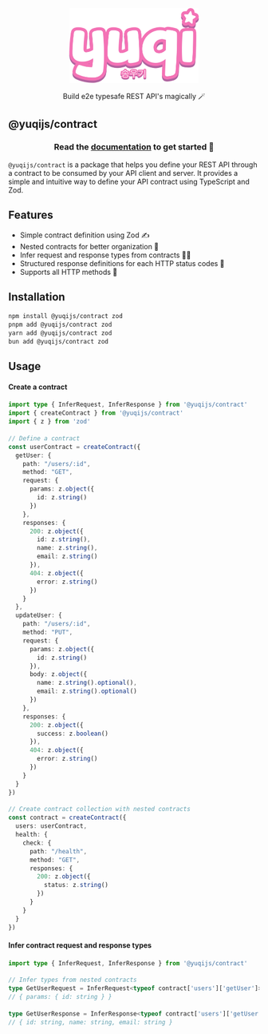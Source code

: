 <p align="center">
 <img src="../../assets/yuqi.webp" height="150"></img>
</p>

<p align="center">Build e2e typesafe REST API's magically 🪄</p>



## @yuqijs/contract

<h3 align="center">Read the <a href="https://yuqijs.com">documentation</a> to get started 🚀</h3>

`@yuqijs/contract` is a package that helps you define your REST API through a contract to be consumed by your API client and server. It provides a simple and intuitive way to define your API contract using TypeScript and Zod.

## Features
- Simple contract definition using Zod ✍️
- Nested contracts for better organization 📂
- Infer request and response types from contracts 🧙‍♂️
- Structured response definitions for each HTTP status codes 🚦
- Supports all HTTP methods 🚀


## Installation

```bash
npm install @yuqijs/contract zod
pnpm add @yuqijs/contract zod
yarn add @yuqijs/contract zod
bun add @yuqijs/contract zod
```

## Usage

#### Create a contract
```typescript
import type { InferRequest, InferResponse } from '@yuqijs/contract'
import { createContract } from '@yuqijs/contract'
import { z } from 'zod'

// Define a contract
const userContract = createContract({
  getUser: {
    path: "/users/:id",
    method: "GET",
    request: {
      params: z.object({ 
        id: z.string() 
      })
    },
    responses: {
      200: z.object({ 
        id: z.string(),
        name: z.string(),
        email: z.string() 
      }),
      404: z.object({ 
        error: z.string() 
      })
    }
  },
  updateUser: {
    path: "/users/:id",
    method: "PUT",
    request: {
      params: z.object({
        id: z.string() 
      }),
      body: z.object({ 
        name: z.string().optional(),
        email: z.string().optional()
      })
    },
    responses: {
      200: z.object({
        success: z.boolean() 
      }),
      404: z.object({
        error: z.string()
      })
    }
  }
})

// Create contract collection with nested contracts
const contract = createContract({
  users: userContract,
  health: {
    check: {
      path: "/health",
      method: "GET",
      responses: {
        200: z.object({
          status: z.string() 
        })
      }
    }
  }
})
```

#### Infer contract request and response types
```typescript
import type { InferRequest, InferResponse } from '@yuqijs/contract'

// Infer types from nested contracts
type GetUserRequest = InferRequest<typeof contract['users']['getUser']>
// { params: { id: string } }

type GetUserResponse = InferResponse<typeof contract['users']['getUser'], 200>
// { id: string, name: string, email: string }
```